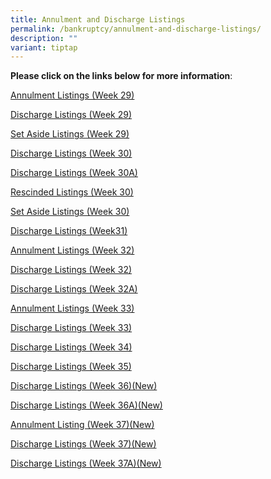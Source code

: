 ```yaml
---
title: Annulment and Discharge Listings
permalink: /bankruptcy/annulment-and-discharge-listings/
description: ""
variant: tiptap
---
```

<p><strong>Please click on the links below for more information</strong>:</p>
<p></p>
<p><a href="/files/Annulment &amp; Discharge Listings/Annulment_Listings__Week_29_.pdf" rel="noopener nofollow" target="_blank">Annulment Listings (Week 29)</a>
</p>
<p><a href="/files/Annulment &amp; Discharge Listings/Discharge_Listings__Week_29_.pdf" rel="noopener nofollow" target="_blank">Discharge Listings (Week 29)</a>
</p>
<p><a href="/files/Annulment &amp; Discharge Listings/Set_Aside_Listings__Week_29_.pdf" rel="noopener nofollow" target="_blank">Set Aside Listings (Week 29)</a>
</p>
<p><a href="/files/Annulment &amp; Discharge Listings/Discharge_Listings__Week_30_.pdf" rel="noopener nofollow" target="_blank">Discharge Listings (Week 30)</a>
</p>
<p><a href="/files/Annulment &amp; Discharge Listings/Discharge_Listings__Week_30A_.pdf" rel="noopener nofollow" target="_blank">Discharge Listings (Week 30A)</a>
</p>
<p><a href="/files/Annulment &amp; Discharge Listings/Bankruptcy_Order_Rescinded_Listing__Week_30_.pdf" rel="noopener nofollow" target="_blank">Rescinded Listings (Week 30)</a>
</p>
<p><a href="/files/Annulment &amp; Discharge Listings/Bankruptcy_Order_Set_Aside_Listing__Week_30_.pdf" rel="noopener nofollow" target="_blank">Set Aside Listings (Week 30)</a>
</p>
<p><a href="/files/Annulment &amp; Discharge Listings/Discharge_Listings__Week_31_.pdf" rel="noopener nofollow" target="_blank">Discharge Listings (Week31)</a>
</p>
<p><a href="/files/Annulment &amp; Discharge Listings/Annulment_Listings__Week_32_.pdf" rel="noopener nofollow" target="_blank">Annulment Listings (Week 32)</a>
</p>
<p><a href="/files/Annulment &amp; Discharge Listings/Discharge_Listings__Week_32_.pdf" rel="noopener nofollow" target="_blank">Discharge Listings (Week 32)</a>
</p>
<p><a href="/files/Annulment &amp; Discharge Listings/Discharge_Listings__Week_32A_.pdf" rel="noopener nofollow" target="_blank">Discharge Listings (Week 32A)</a>
</p>
<p><a href="/files/Annulment &amp; Discharge Listings/Annulment_Listings__Week_33_.pdf" rel="noopener nofollow" target="_blank">Annulment Listings (Week 33)</a>
</p>
<p><a href="/files/Annulment &amp; Discharge Listings/Discharge_Listings__Week_33_.pdf" rel="noopener nofollow" target="_blank">Discharge Listings (Week 33)</a>
</p>
<p><a href="/files/Annulment &amp; Discharge Listings/Discharge_Listings__Week_34_.pdf" rel="noopener nofollow" target="_blank">Discharge Listings (Week 34)</a>
</p>
<p><a href="/files/Annulment &amp; Discharge Listings/Discharge_Listings__Week_35_.pdf" rel="noopener nofollow" target="_blank">Discharge Listings (Week 35)</a>
</p>
<p><a href="/files/Annulment &amp; Discharge Listings/Discharge_Listings__Week_36_.pdf" rel="noopener nofollow" target="_blank">Discharge Listings (Week 36)(New)</a>
</p>
<p><a href="/files/Annulment &amp; Discharge Listings/Discharge_Listings__Week_36A_.pdf" rel="noopener nofollow" target="_blank">Discharge Listings (Week 36A)(New)</a>
</p>
<p><a href="/files/Annulment &amp; Discharge Listings/Annulment_Listings__Week_37_.pdf" rel="noopener nofollow" target="_blank">Annulment Listing (Week 37)(New)</a>
</p>
<p><a href="/files/Annulment &amp; Discharge Listings/Discharge_Listings__Week_37_.pdf" rel="noopener nofollow" target="_blank">Discharge Listings (Week 37)(New)</a>
</p>
<p><a href="/files/Annulment &amp; Discharge Listings/Discharge_Listings__Week_37A_.pdf" rel="noopener nofollow" target="_blank">Discharge Listings (Week 37A)(New)</a>
</p>
<p></p>